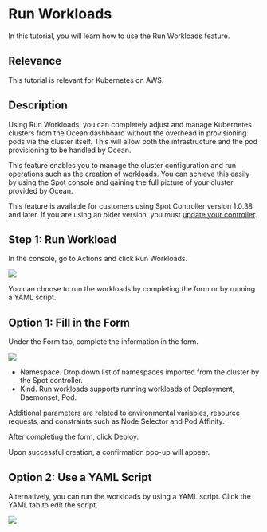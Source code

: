 # Run Workloads

In this tutorial, you will learn how to use the Run Workloads feature.

## Relevance

This tutorial is relevant for Kubernetes on AWS.

## Description

Using Run Workloads,  you can completely adjust and manage Kubernetes clusters from the Ocean dashboard without the overhead in provisioning pods via the cluster itself. This will allow both the infrastructure and the pod provisioning to be handled by Ocean.

This feature enables you to manage the cluster configuration and run operations such as the creation of workloads. You can achieve this easily by using the Spot console and gaining the full picture of your cluster provided by Ocean.

This feature is available for customers using Spot Controller version 1.0.38 and later. If you are using an older version, you must [update your controller](ocean/tutorials/spot-kubernetes-controller/update-controller.md).

## Step 1: Run Workload

In the console, go to Actions and click Run Workloads.

<img src="/ocean/_media/tutorials-run-workload-01.png" />

You can choose to run the workloads by completing the form or by running a YAML script.

## Option 1: Fill in the Form

Under the Form tab, complete the information in the form.

<img src="/ocean/_media/tutorials-run-workload-02.png" />

* Namespace. Drop down list of namespaces imported from the cluster by the Spot controller.
* Kind. Run workloads supports running workloads of Deployment, Daemonset, Pod.

Additional parameters are related to environmental variables, resource requests, and constraints such as Node Selector and Pod Affinity.

After completing the form, click Deploy.

Upon successful creation, a confirmation pop-up will appear.

## Option 2: Use a YAML Script

Alternatively, you can run the workloads by using a YAML script. Click the YAML tab to edit the script.

<img src="/ocean/_media/tutorials-run-workload-03.png" />
